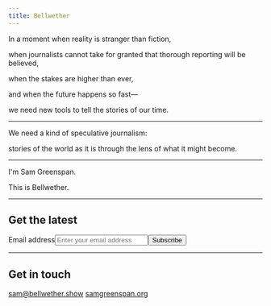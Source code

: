 ```yaml
---
title: Bellwether
---
```


In a moment when reality is stranger than fiction,

when journalists cannot take for granted that thorough reporting will be believed,

when the stakes are higher than ever,

and when the future happens so fast—

we need new tools to tell the stories of our time.

---

We need a kind of speculative journalism:

stories of the world as it is
through the lens of what it might become.

---

I'm Sam Greenspan.

This is Bellwether.

---

## Get the latest

<form action="https://tinyletter.com/samgreenspan" method="post" target="popupwindow" onsubmit="window.open('https://tinyletter.com/samgreenspan', 'popupwindow', 'scrollbars=yes,width=800,height=600');return true" class="newsletter-form"><label for="tlemail">Email address</label><input type="email" name="email" id="tlemail" placeholder="Enter your email address" /><input type="hidden" value="1" name="embed"/><input type="submit" value="Subscribe" /></form>

---

## Get in touch

[sam@bellwether.show](mailto:sam@bellwether.show)
[samgreenspan.org](https://www.samgreenspan.org)